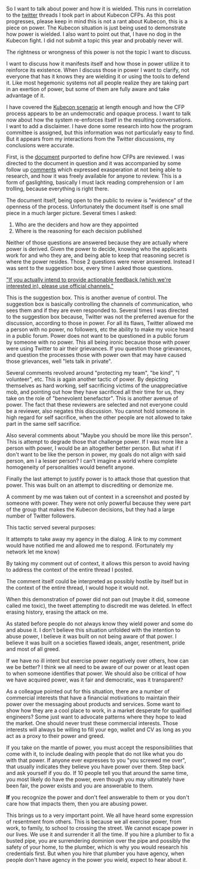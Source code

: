 So I want to talk about power and how it is wielded.
This runs in correlation to the [twitter](https://twitter.com/stephenaugustus/status/1367007984103153666) threads I took part in about Kubecon CFPs.
As this post progresses, please keep in mind this is not a rant about
Kubecon, this is a piece on power. The Kubecon situation is just being used to demonstrate how power
is wielded. I also want to point out that, I have no dog in the Kubecon
fight.  I did not submit a topic this year and probably never will.

The rightness or wrongness of this power is not the topic I want to discuss.

I want to discuss how it manifests itself and how those in power utilize it to reinforce
its existence. When I discuss those in power I want to clarify, not everyone that has it
knows they are wielding it or using the tools to defend it.
Like most hegemonic systems not all people realize they are taking part in an exertion of power,
but some of them are fully aware and take advantage of it.

I have covered the [Kubecon scenario](https://twitter.com/jasonrichardsmi/status/1366871803067568136) at length enough and how the CFP process appears to be
an undemocratic and opaque process. I want to talk now about how the system re-enforces
itself in the resulting conversations.
I want to add a disclaimer. I have done some research into how the program committee is
assigned, but this information was not particularly easy to find. But it appears from my
interactions from the Twitter discussions, my conclusions were accurate.

First, is the [document](https://events.linuxfoundation.org/kubecon-cloudnativecon-north-america/program/scoring-guidelines/) purported to define how CFPs are reviewed. I was directed to the document
in question and it was accompanied by some follow up [comments](https://twitter.com/stephenaugustus/status/1367003080668102656) which expressed exasperation
at not being able to research, and how it was freely available for anyone to review.
This is a form of gaslighting, basically I must lack reading comprehension or I am trolling,
because everything is right there.

The document itself, being open to the public to review is "evidence" of the openness
of the process.  Unfortunately the document itself is one small piece in a much larger picture.
Several times I asked:

1. Who are the deciders and how are they appointed
2. Where is the reasoning for each decision published

Neither of those questions are answered because they are actually where power is derived.
Given the power to decide, knowing who the applicants work for and who they are, and being able
to keep that reasoning secret is where the power resides. Those 2 questions were never answered.
Instead I was sent to the suggestion box, every time I asked those questions.

["If you actually intend to provide actionable feedback
(which we're interested in), please use official channels."](https://twitter.com/stephenaugustus/status/1367006175288561670)
 
This is the suggestion box. This is another avenue of control. The suggestion box is basically controlling
the channels of communication, who sees them and if they are even responded to.
Several times I was directed to the suggestion box because, Twitter was not the preferred
avenue for the discussion, according to those in power. For all its flaws, Twitter
allowed me a person with no power,
no followers, etc the ability to make my voice heard in a public forum. Power does not want to be
questioned in a public forum by someone with no power. This all being ironic because those
with power were using Twitter to air their grievances. If you question those grievances, and
question the processes those with power own that may have caused those grievances,
well "lets talk in private".

Several comments revolved around "protecting my team", "be kind", "I volunteer", etc.
This is again another tactic of power. By depicting themselves as hard working, self sacrificing
victims of the unappreciative mob, and pointing out how they have sacrificed all their time for us,
they take on the role of "benevolent benefactor". This is another avenue of power. The fact
that these reviewers are selected and not everyone could be a reviewer, also negates this
discussion. You cannot hold someone in high regard for self sacrifice, when the other people
are not allowed to take part in the same self sacrifice.

Also several comments about "Maybe you should be more like this person".
This is attempt to degrade those that challenge power. If I was more like a person with power,
I would be an altogether better person. But what if I don't want to be like the person in power,
my goals do not align with said person, am I a lesser person? I can't imagine a world where
complete homogeneity of personalities would benefit anyone.

Finally the last attempt to justify power is to attack those that question that power.
This was built on an attempt to discrediting or demonize me.

A comment by me was taken out of context in a
screenshot and posted by someone with power.  They were not only powerful because
they were part of the group that makes the Kubecon decisions, but they had a large number
of Twitter followers.

This tactic served several purposes:

It attempts to take away my agency in the dialog. A link to my
comment would have notified me and allowed me to respond. (Fortunately my network let me know)

By taking my comment out of context, it allows this person to avoid having to address
the context of the entire thread I posted.

The comment itself could be interpreted as possibly hostile by itself but in the context of
the entire thread, I would hope it would not.

When this demonstration of
power did not pan out (maybe it did, someone called me toxic), the tweet attempting to
discredit me was deleted. In effect erasing history, erasing the attack on me.

As stated before people do not always know they wield power and some do and abuse it.
I don't believe this situation unfolded with the intention to abuse power,
I believe it was built on not being aware of that power. I believe it was built on a societies
flawed ideals, anger, resentment, pride and most of all greed.


If we have no ill intent but exercise power negatively over others, how can we be better?
I think we all need to be aware of our power or at least open to when someone identifies that power.
We should also be critical of how we have acquired power, was it fair and democratic,
was it transparent?

As a colleague pointed out for this situation, there are a number of commercial interests that
have a financial motivations to maintain their power over the messaging about products and services.
Some want to show how they are a cool place to work, in a market desperate for qualified engineers?
Some just want to advocate patterns where they hope to lead the market. One should never trust
these commercial interests.  Those interests will always be willing to fill your ego, wallet
and CV as long as you act as a proxy to their power and greed.

If you take on the mantle of power, you must accept the responsibilities that come
with it, to include dealing with people that do not like what you do with that power. If anyone ever
expresses to you "you screwed me over", that usually indicates they believe you have power over them.
Step back and ask yourself if you do.  If 10 people tell you that around the same time, you most
likely do have the power, even though you may ultimately have been fair, the power exists and you
are answerable to them.

**If** you recognize the power and don't feel answerable to them or you don't care how that impacts
them, then you are abusing power.

This brings us to a very important point.  We all have heard some expression of resentment from
others. This is because we all exercise power, from work, to family, to school to crossing the
street. We cannot escape power in our lives. We use it and surrender it all the time.
If you hire a plumber to fix a busted pipe, you are surrendering dominion over the pipe and
possibly the safety of your home, to the plumber, which is why you would research his credentials
first. But when you hire that plumber you have agency, when people don't have agency in the
power you wield, expect to hear about it.

